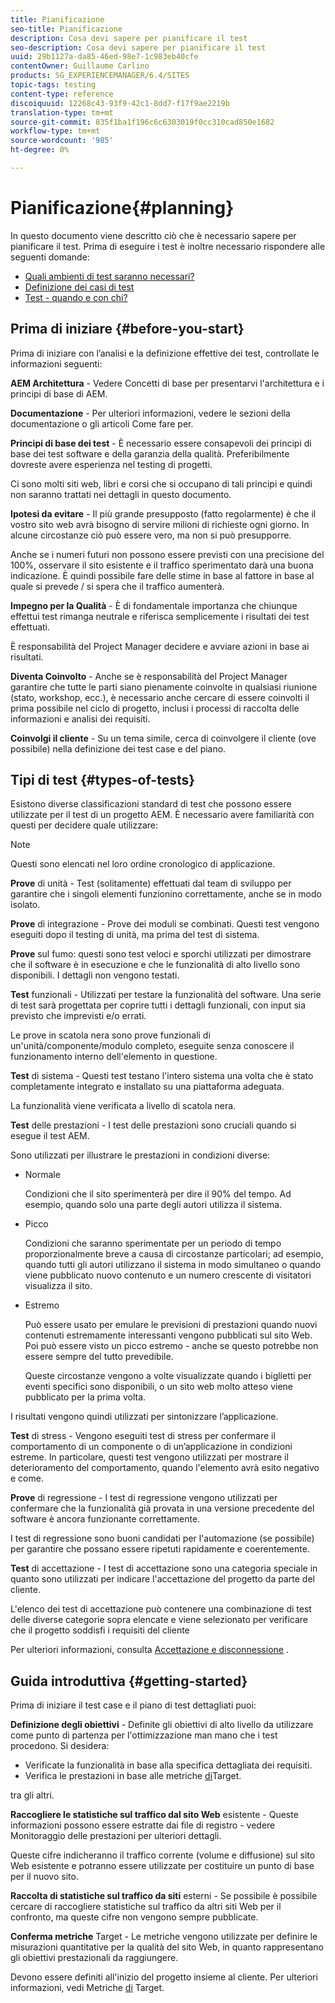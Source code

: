 ```yaml
---
title: Pianificazione
seo-title: Pianificazione
description: Cosa devi sapere per pianificare il test
seo-description: Cosa devi sapere per pianificare il test
uuid: 29b1127a-da85-46ed-98e7-1c983eb40cfe
contentOwner: Guillaume Carlino
products: SG_EXPERIENCEMANAGER/6.4/SITES
topic-tags: testing
content-type: reference
discoiquuid: 12268c43-93f9-42c1-8dd7-f17f9ae2219b
translation-type: tm+mt
source-git-commit: 835f1ba1f196c6c6303019f0cc310cad850e1682
workflow-type: tm+mt
source-wordcount: '985'
ht-degree: 0%

---
```



# Pianificazione{#planning}

In questo documento viene descritto ciò che è necessario sapere per pianificare il test. Prima di eseguire i test è inoltre necessario rispondere alle seguenti domande:

* [Quali ambienti di test saranno necessari?](/help/sites-developing/test-environments.md)
* [Definizione dei casi di test](/help/sites-developing/test-cases.md)
* [Test - quando e con chi?](/help/sites-developing/when-who.md)

## Prima di iniziare {#before-you-start}

Prima di iniziare con l’analisi e la definizione effettive dei test, controllate le informazioni seguenti:

**AEM Architettura** - Vedere Concetti di base per presentarvi l&#39;architettura e i principi di base di AEM.

**Documentazione** - Per ulteriori informazioni, vedere le sezioni della documentazione o gli articoli Come fare per.

**Principi di base dei test** - È necessario essere consapevoli dei principi di base dei test software e della garanzia della qualità. Preferibilmente dovreste avere esperienza nel testing di progetti.

Ci sono molti siti web, libri e corsi che si occupano di tali principi e quindi non saranno trattati nei dettagli in questo documento.

**Ipotesi da evitare** - Il più grande presupposto (fatto regolarmente) è che il vostro sito web avrà bisogno di servire milioni di richieste ogni giorno. In alcune circostanze ciò può essere vero, ma non si può presupporre.

Anche se i numeri futuri non possono essere previsti con una precisione del 100%, osservare il sito esistente e il traffico sperimentato darà una buona indicazione. È quindi possibile fare delle stime in base al fattore in base al quale si prevede / si spera che il traffico aumenterà.

**Impegno per la Qualità** - È di fondamentale importanza che chiunque effettui test rimanga neutrale e riferisca semplicemente i risultati dei test effettuati.

È responsabilità del Project Manager decidere e avviare azioni in base ai risultati.

**Diventa Coinvolto** - Anche se è responsabilità del Project Manager garantire che tutte le parti siano pienamente coinvolte in qualsiasi riunione (stato, workshop, ecc.), è necessario anche cercare di essere coinvolti il prima possibile nel ciclo di progetto, inclusi i processi di raccolta delle informazioni e analisi dei requisiti.

**Coinvolgi il cliente** - Su un tema simile, cerca di coinvolgere il cliente (ove possibile) nella definizione dei test case e del piano.

## Tipi di test {#types-of-tests}

Esistono diverse classificazioni standard di test che possono essere utilizzate per il test di un progetto AEM. È necessario avere familiarità con questi per decidere quale utilizzare:

>[!NOTE]
>
>Questi sono elencati nel loro ordine cronologico di applicazione.

**Prove** di unità - Test (solitamente) effettuati dal team di sviluppo per garantire che i singoli elementi funzionino correttamente, anche se in modo isolato.

**Prove** di integrazione - Prove dei moduli se combinati. Questi test vengono eseguiti dopo il testing di unità, ma prima del test di sistema.

**Prove** sul fumo: questi sono test veloci e sporchi utilizzati per dimostrare che il software è in esecuzione e che le funzionalità di alto livello sono disponibili. I dettagli non vengono testati.

**Test** funzionali - Utilizzati per testare la funzionalità del software. Una serie di test sarà progettata per coprire tutti i dettagli funzionali, con input sia previsto che imprevisti e/o errati.

Le prove in scatola nera sono prove funzionali di un&#39;unità/componente/modulo completo, eseguite senza conoscere il funzionamento interno dell&#39;elemento in questione.

**Test** di sistema - Questi test testano l&#39;intero sistema una volta che è stato completamente integrato e installato su una piattaforma adeguata.

La funzionalità viene verificata a livello di scatola nera.

**Test** delle prestazioni - I test delle prestazioni sono cruciali quando si esegue il test AEM.

Sono utilizzati per illustrare le prestazioni in condizioni diverse:

* Normale

   Condizioni che il sito sperimenterà per dire il 90% del tempo. Ad esempio, quando solo una parte degli autori utilizza il sistema.

* Picco

   Condizioni che saranno sperimentate per un periodo di tempo proporzionalmente breve a causa di circostanze particolari; ad esempio, quando tutti gli autori utilizzano il sistema in modo simultaneo o quando viene pubblicato nuovo contenuto e un numero crescente di visitatori visualizza il sito.

* Estremo

   Può essere usato per emulare le previsioni di prestazioni quando nuovi contenuti estremamente interessanti vengono pubblicati sul sito Web. Poi può essere visto un picco estremo - anche se questo potrebbe non essere sempre del tutto prevedibile.

   Queste circostanze vengono a volte visualizzate quando i biglietti per eventi specifici sono disponibili, o un sito web molto atteso viene pubblicato per la prima volta.

I risultati vengono quindi utilizzati per sintonizzare l’applicazione.

**Test** di stress - Vengono eseguiti test di stress per confermare il comportamento di un componente o di un’applicazione in condizioni estreme. In particolare, questi test vengono utilizzati per mostrare il deterioramento del comportamento, quando l&#39;elemento avrà esito negativo e come.

**Prove** di regressione - I test di regressione vengono utilizzati per confermare che la funzionalità già provata in una versione precedente del software è ancora funzionante correttamente.

I test di regressione sono buoni candidati per l&#39;automazione (se possibile) per garantire che possano essere ripetuti rapidamente e coerentemente.

**Test** di accettazione - I test di accettazione sono una categoria speciale in quanto sono utilizzati per indicare l&#39;accettazione del progetto da parte del cliente.

L&#39;elenco dei test di accettazione può contenere una combinazione di test delle diverse categorie sopra elencate e viene selezionato per verificare che il progetto soddisfi i requisiti del cliente

Per ulteriori informazioni, consulta [Accettazione e disconnessione](/help/sites-developing/acceptance-signoff.md) .

## Guida introduttiva {#getting-started}

Prima di iniziare il test case e il piano di test dettagliati puoi:

**Definizione degli obiettivi** - Definite gli obiettivi di alto livello da utilizzare come punto di partenza per l&#39;ottimizzazione man mano che i test procedono. Si desidera:

* Verificate la funzionalità in base alla specifica dettagliata dei requisiti.
* Verifica le prestazioni in base alle metriche [di](/help/managing/best-practices-further-reference.md#key-performance-indicators-and-target-metrics)Target.

tra gli altri.

**Raccogliere le statistiche sul traffico dal sito Web** esistente - Queste informazioni possono essere estratte dai file di registro - vedere Monitoraggio delle prestazioni per ulteriori dettagli.

Queste cifre indicheranno il traffico corrente (volume e diffusione) sul sito Web esistente e potranno essere utilizzate per costituire un punto di base per il nuovo sito.

**Raccolta di statistiche sul traffico da siti** esterni - Se possibile è possibile cercare di raccogliere statistiche sul traffico da altri siti Web per il confronto, ma queste cifre non vengono sempre pubblicate.

**Conferma metriche** Target - Le metriche vengono utilizzate per definire le misurazioni quantitative per la qualità del sito Web, in quanto rappresentano gli obiettivi prestazionali da raggiungere.

Devono essere definiti all&#39;inizio del progetto insieme al cliente. Per ulteriori informazioni, vedi Metriche [di](/help/sites-developing/planning.md) Target.
